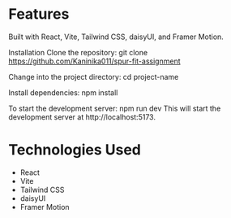 # Features
Built with React, Vite, Tailwind CSS, daisyUI, and Framer Motion.


Installation
Clone the repository:
git clone https://github.com/Kaninika011/spur-fit-assignment

Change into the project directory:
cd project-name

Install dependencies:
npm install

To start the development server:
npm run dev
This will start the development server at http://localhost:5173.

# Technologies Used
 - React
 - Vite 
- Tailwind CSS 
- daisyUI
- Framer Motion 

